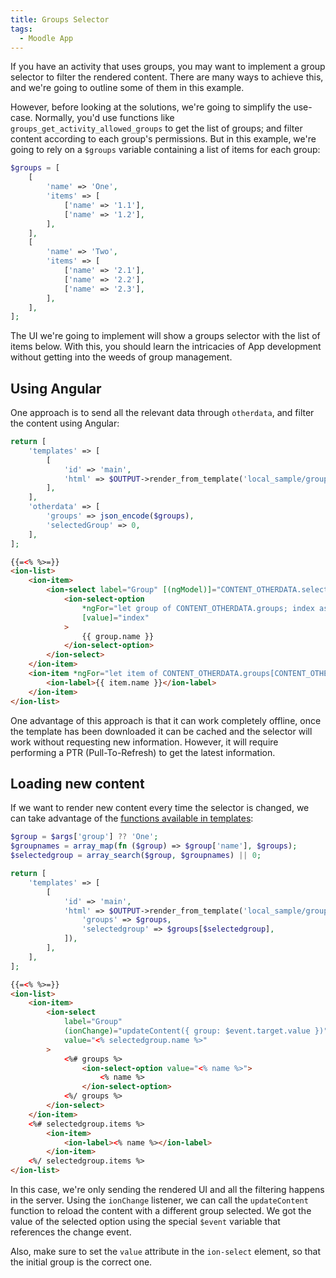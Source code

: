 ```yaml
---
title: Groups Selector
tags:
  - Moodle App
---
```


If you have an activity that uses groups, you may want to implement a group selector to filter the rendered content. There are many ways to achieve this, and we're going to outline some of them in this example.

However, before looking at the solutions, we're going to simplify the use-case. Normally, you'd use functions like `groups_get_activity_allowed_groups` to get the list of groups; and filter content according to each group's permissions. But in this example, we're going to rely on a `$groups` variable containing a list of items for each group:

```php
$groups = [
    [
        'name' => 'One',
        'items' => [
            ['name' => '1.1'],
            ['name' => '1.2'],
        ],
    ],
    [
        'name' => 'Two',
        'items' => [
            ['name' => '2.1'],
            ['name' => '2.2'],
            ['name' => '2.3'],
        ],
    ],
];
```

The UI we're going to implement will show a groups selector with the list of items below. With this, you should learn the intricacies of App development without getting into the weeds of group management.

## Using Angular

One approach is to send all the relevant data through `otherdata`, and filter the content using Angular:

```php title="Content response"
return [
    'templates' => [
        [
            'id' => 'main',
            'html' => $OUTPUT->render_from_template('local_sample/groups', []),
        ],
    ],
    'otherdata' => [
        'groups' => json_encode($groups),
        'selectedGroup' => 0,
    ],
];
```

```html ng2 title="Template"
{{=<% %>=}}
<ion-list>
    <ion-item>
        <ion-select label="Group" [(ngModel)]="CONTENT_OTHERDATA.selectedGroup">
            <ion-select-option
                *ngFor="let group of CONTENT_OTHERDATA.groups; index as index"
                [value]="index"
            >
                {{ group.name }}
            </ion-select-option>
        </ion-select>
    </ion-item>
    <ion-item *ngFor="let item of CONTENT_OTHERDATA.groups[CONTENT_OTHERDATA.selectedGroup].items">
        <ion-label>{{ item.name }}</ion-label>
    </ion-item>
</ion-list>
```

One advantage of this approach is that it can work completely offline, once the template has been downloaded it can be cached and the selector will work without requesting new information. However, it will require performing a PTR (Pull-To-Refresh) to get the latest information.

## Loading new content

If we want to render new content every time the selector is changed, we can take advantage of the [functions available in templates](../api-reference.md#functions):

```php title="Content response"
$group = $args['group'] ?? 'One';
$groupnames = array_map(fn ($group) => $group['name'], $groups);
$selectedgroup = array_search($group, $groupnames) || 0;

return [
    'templates' => [
        [
            'id' => 'main',
            'html' => $OUTPUT->render_from_template('local_sample/groups', [
                'groups' => $groups,
                'selectedgroup' => $groups[$selectedgroup],
            ]),
        ],
    ],
];
```

```html ng2 title="Template"
{{=<% %>=}}
<ion-list>
    <ion-item>
        <ion-select
            label="Group"
            (ionChange)="updateContent({ group: $event.target.value })"
            value="<% selectedgroup.name %>"
        >
            <%# groups %>
                <ion-select-option value="<% name %>">
                    <% name %>
                </ion-select-option>
            <%/ groups %>
        </ion-select>
    </ion-item>
    <%# selectedgroup.items %>
        <ion-item>
            <ion-label><% name %></ion-label>
        </ion-item>
    <%/ selectedgroup.items %>
</ion-list>
```

In this case, we're only sending the rendered UI and all the filtering happens in the server. Using the `ionChange` listener, we can call the `updateContent` function to reload the content with a different group selected. We got the value of the selected option using the special `$event` variable that references the change event.

Also, make sure to set the `value` attribute in the `ion-select` element, so that the initial group is the correct one.

